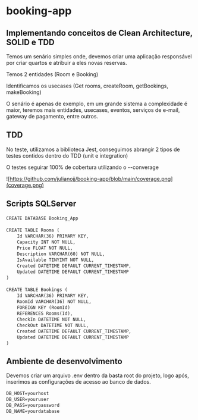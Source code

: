 # booking-app
## Implementando conceitos de Clean Architecture, SOLID e TDD

Temos um senário simples onde, devemos criar uma aplicação responsável por criar quartos e atribuir a eles novas reservas.

Temos 2 entidades (Room e Booking)

Identificamos os usecases (Get rooms, createRoom, getBookings, makeBooking)

O senário é apenas de exemplo, em um grande sistema a complexidade é maior, teremos mais entidades, usecases, eventos, serviços de e-mail, gateway de pagamento, entre outros.

## TDD

No teste, utilizamos a biblioteca Jest, conseguimos abrangir 2 tipos de testes contidos dentro do TDD (unit e integration)

O testes seguirar 100% de cobertura utilizando o --converage

![https://github.com/julianojj/booking-app/blob/main/coverage.png](coverage.png)

## Scripts SQLServer

```
CREATE DATABASE Booking_App

CREATE TABLE Rooms (
    Id VARCHAR(36) PRIMARY KEY,
    Capacity INT NOT NULL,
    Price FLOAT NOT NULL,
    Description VARCHAR(60) NOT NULL,
    IsAvailable TINYINT NOT NULL,
    Created DATETIME DEFAULT CURRENT_TIMESTAMP,
    Updated DATETIME DEFAULT CURRENT_TIMESTAMP
)

CREATE TABLE Bookings (
    Id VARCHAR(36) PRIMARY KEY,
    RoomId VARCHAR(36) NOT NULL,
    FOREIGN KEY (RoomId)
    REFERENCES Rooms(Id),
    CheckIn DATETIME NOT NULL,
    CheckOut DATETIME NOT NULL,
    Created DATETIME DEFAULT CURRENT_TIMESTAMP,
    Updated DATETIME DEFAULT CURRENT_TIMESTAMP
)
```

## Ambiente de desenvolvimento

Devemos criar um arquivo .env dentro da basta root do projeto, logo após, inserimos as configurações de acesso ao banco de dados.
```
DB_HOST=yourhost
DB_USER=youruser
DB_PASS=yourpassword
DB_NAME=yourdatabase
```
